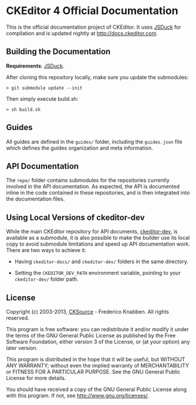 # CKEditor 4 Official Documentation

This is the official documentation project of CKEditor. It uses [JSDuck](https://github.com/senchalabs/jsduck) for compilation and is updated nightly at <http://docs.ckeditor.com>.

## Building the Documentation

**Requirements**: [JSDuck](https://github.com/senchalabs/jsduck).

After cloning this repository locally, make sure you update the submodules:

	> git submodule update --init

Then simply execute build.sh:

	> sh build.sh

## Guides

All guides are defined in the `guides/` folder, including the `guides.json` file which defines the guides organization and meta information.

## API Documentation

The `repo/` folder contains submodules for the repositories currently involved in the API documentation. As expected, the API is documented inline in the code contained in these repositories, and is then integrated into the documentation files.

## Using Local Versions of ckeditor-dev

While the main CKEditor repository for API documents, [ckeditor-dev](https://github.com/ckeditor/ckeditor-dev), is available as a submodule, it is also possible to make the builder use its local copy to avoid submodule limitations and speed up API documentation work. There are two ways to achieve it:

 * Having `ckeditor-docs/` and `ckeditor-dev/` folders in the same directory.
 
 * Setting the `CKEDITOR_DEV_PATH` environment variable, pointing to your `ckeditor-dev/` folder path.
 
## License

Copyright (c) 2003-2013, [CKSource](http://cksource.com/) - Frederico Knabben. All rights reserved.

This program is free software: you can redistribute it and/or modify
it under the terms of the GNU General Public License as published by
the Free Software Foundation, either version 3 of the License, or
(at your option) any later version.

This program is distributed in the hope that it will be useful,
but WITHOUT ANY WARRANTY; without even the implied warranty of
MERCHANTABILITY or FITNESS FOR A PARTICULAR PURPOSE.  See the
GNU General Public License for more details.

You should have received a copy of the GNU General Public License
along with this program.  If not, see <http://www.gnu.org/licenses/>.
